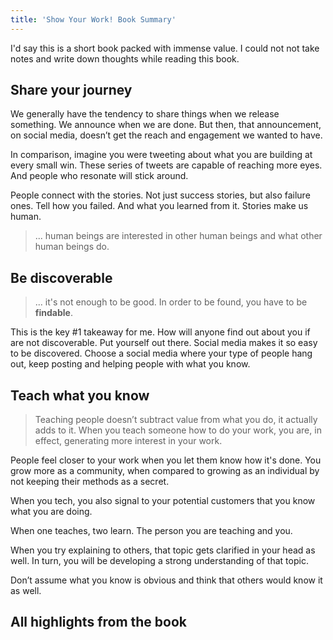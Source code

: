 ```yaml
---
title: 'Show Your Work! Book Summary'
---
```


I'd say this is a short book packed with immense value. I could not not take notes and write down thoughts while reading this book.

## Share your journey

We generally have the tendency to share things when we release something. We announce when we are done. But then, that announcement, on social media, doesn’t get the reach and engagement we wanted to have.

In comparison, imagine you were tweeting about what you are building at every small win. These series of tweets are capable of reaching more eyes. And people who resonate will stick around.

People connect with the stories. Not just success stories, but also failure ones. Tell how you failed. And what you learned from it. Stories make us human.

> ... human beings are interested in other human beings and what other human beings do.

## Be discoverable

> ... it's not enough to be good. In order to be found, you have to be **findable**.

This is the key #1 takeaway for me. How will anyone find out about you if are not discoverable. Put yourself out there. Social media makes it so easy to be discovered. Choose a social media where your type of people hang out, keep posting and helping people with what you know.

## Teach what you know

> Teaching people doesn’t subtract value from what you do, it actually adds to it. When you teach someone how to do your work, you are, in effect, generating more interest in your work.

People feel closer to your work when you let them know how it's done. You grow more as a community, when compared to growing as an individual by not keeping their methods as a secret.

When you tech, you also signal to your potential customers that you know what you are doing.

When one teaches, two learn. The person you are teaching and you.

When you try explaining to others, that topic gets clarified in your head as well. In turn, you will be developing a strong understanding of that topic.

Don’t assume what you know is obvious and think that others would know it as well.

## All highlights from the book
